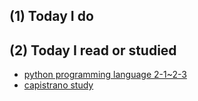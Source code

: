 ## (1) Today I do

## (2) Today I read or studied

- [python programming language 2-1~2-3](https://www.safaribooksonline.com/library/view/python-programming-language/)
- [capistrano study](http://capistranorb.com/)


